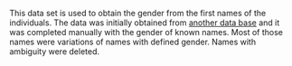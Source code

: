 This data set is used to obtain the gender from the first names of the individuals. The data was initially obtained from [another data base](https://github.com/MatthiasWinkelmann/firstname-database) and it was completed manually with the gender of known names. Most of those names were variations of names with defined gender. Names with ambiguity were deleted.
